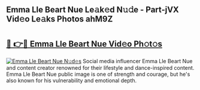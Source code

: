## Emma Lle Beart Nue Le𝚊k𝚎d N𝚞𝚍e - Part-jVX Vid𝚎o Le𝚊ks Photos ahM9Z

# <h2><a href="http://fb9o4l.evod.top/?m=Emma+Lle+Beart+Nue">🔗 👉🔴 Emma Lle Beart Nue Vid𝚎o Ph𝚘t𝚘s</a></h2>

[![Emma Lle Beart Nue N𝚞d𝚎s](https://i.imgur.com/8V9OHl7.gif)](http://fb9o4l.evod.top/?m=Emma+Lle+Beart+Nue)
Social media influencer Emma Lle Beart Nue and content creator renowned for their lifestyle and dance-inspired content. Emma Lle Beart Nue public image is one of strength and courage, but he's also known for his vulnerability and emotional depth. 
